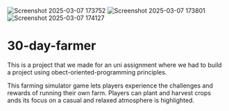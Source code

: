 ![Screenshot 2025-03-07 173752](https://github.com/user-attachments/assets/5058e99a-d22b-484d-be0e-361316b16ed6)
![Screenshot 2025-03-07 173801](https://github.com/user-attachments/assets/51cac4e2-183e-4b3d-ad6a-c2307e432fa1)
![Screenshot 2025-03-07 174127](https://github.com/user-attachments/assets/332209d1-1269-4155-baa0-9f31393899c2)
# 30-day-farmer
This is a project that we made for an uni assignment where we had to build a project using obect-oriented-programming principles. 

This farming simulator game lets players experience the challenges and rewards of running their own farm. Players can plant and harvest crops ands its focus on a casual and relaxed atmosphere is highlighted.
